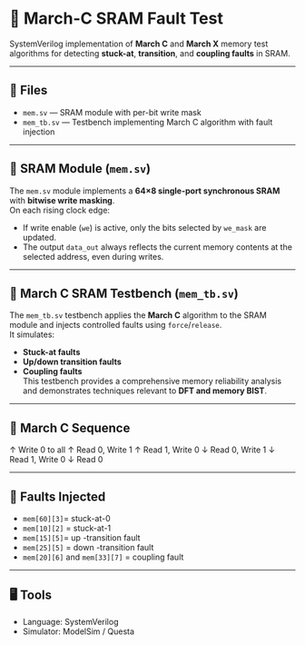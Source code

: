# 🧠 March-C SRAM Fault Test

SystemVerilog implementation of **March C** and **March X** memory test algorithms for detecting **stuck-at**, **transition**, and **coupling faults** in SRAM.

---

## 📁 Files
- `mem.sv` — SRAM module with per-bit write mask
- `mem_tb.sv` — Testbench implementing March C algorithm with fault injection

---

## 🔧 SRAM Module (`mem.sv`)

The `mem.sv` module implements a **64×8 single-port synchronous SRAM** with **bitwise write masking**.  
On each rising clock edge:
- If write enable (`we`) is active, only the bits selected by `we_mask` are updated.
- The output `data_out` always reflects the current memory contents at the selected address, even during writes.

---

## 🧪 March C SRAM Testbench (`mem_tb.sv`)

The `mem_tb.sv` testbench applies the **March C** algorithm to the SRAM module and injects controlled faults using `force`/`release`.  
It simulates:
- **Stuck-at faults**
- **Up/down transition faults**
- **Coupling faults**  
This testbench provides a comprehensive memory reliability analysis and demonstrates techniques relevant to **DFT and memory BIST**.

---

## 📜 March C Sequence
↑ Write 0 to all
↑ Read 0, Write 1
↑ Read 1, Write 0
↓ Read 0, Write 1
↓ Read 1, Write 0
↓ Read 0

---

## 🧪 Faults Injected 
- `mem[60][3]`= stuck-at-0
- `mem[10][2]` = stuck-at-1
- `mem[15][5]`= up -transition fault
- `mem[25][5]` = down -transition fault
- `mem[20][6]` and `mem[33][7]` = coupling fault

---

## 🖥️ Tools
- Language: SystemVerilog
- Simulator: ModelSim / Questa
